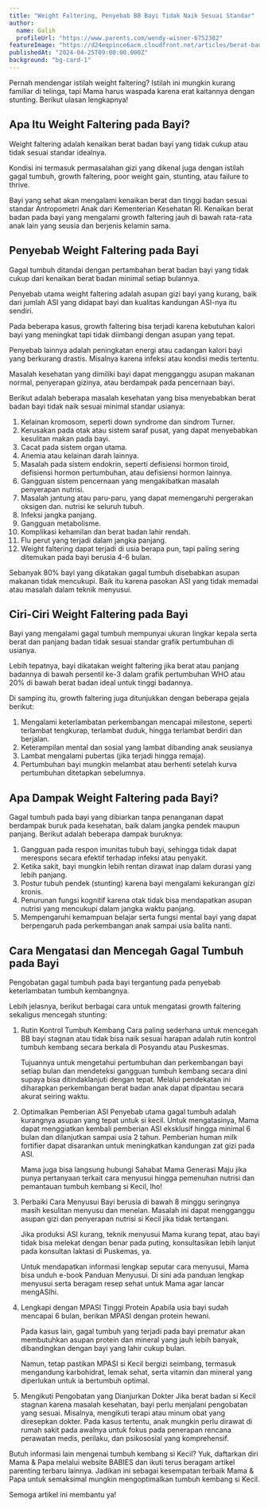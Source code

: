```yaml
---
title: "Weight Faltering, Penyebab BB Bayi Tidak Naik Sesuai Standar"
author:
  name: Galih
  profileUrl: "https://www.parents.com/wendy-wisner-6752382"
featureImage: "https://d24eqpince6acm.cloudfront.net/articles/berat-badan-bayi-5-bulan-bebeclub.webp"
publishedAt: "2024-04-25T09:00:00.000Z"
background: "bg-card-1"
---
```


Pernah mendengar istilah weight faltering? Istilah ini mungkin kurang familiar di telinga, tapi Mama harus waspada karena erat kaitannya dengan stunting. Berikut ulasan lengkapnya!

## Apa Itu Weight Faltering pada Bayi?

Weight faltering adalah kenaikan berat badan bayi yang tidak cukup atau tidak sesuai standar idealnya.

Kondisi ini termasuk permasalahan gizi yang dikenal juga dengan istilah gagal tumbuh, growth faltering, poor weight gain, stunting, atau failure to thrive.

Bayi yang sehat akan mengalami kenaikan berat dan tinggi badan sesuai standar Antropometri Anak dari Kementerian Kesehatan RI.
Kenaikan berat badan pada bayi yang mengalami growth faltering jauh di bawah rata-rata anak lain yang seusia dan berjenis kelamin sama.

## Penyebab Weight Faltering pada Bayi

Gagal tumbuh ditandai dengan pertambahan berat badan bayi yang tidak cukup dari kenaikan berat badan minimal setiap bulannya.

Penyebab utama weight faltering adalah asupan gizi bayi yang kurang, baik dari jumlah ASI yang didapat bayi dan kualitas kandungan ASI-nya itu sendiri.

Pada beberapa kasus, growth faltering bisa terjadi karena kebutuhan kalori bayi yang meningkat tapi tidak diimbangi dengan asupan yang tepat.

Penyebab lainnya adalah peningkatan energi atau cadangan kalori bayi yang berkurang drastis. Misalnya karena infeksi atau kondisi medis tertentu.

Masalah kesehatan yang dimiliki bayi dapat mengganggu asupan makanan normal, penyerapan gizinya, atau berdampak pada pencernaan bayi.

Berikut adalah beberapa masalah kesehatan yang bisa menyebabkan berat badan bayi tidak naik sesuai minimal standar usianya:

1. Kelainan kromosom, seperti down syndrome dan sindrom Turner.
2. Kerusakan pada otak atau sistem saraf pusat, yang dapat menyebabkan kesulitan makan pada bayi.
3. Cacat pada sistem organ utama.
4. Anemia atau kelainan darah lainnya.
5. Masalah pada sistem endokrin, seperti defisiensi hormon tiroid, defisiensi hormon pertumbuhan, atau defisiensi hormon lainnya.
6. Gangguan sistem pencernaan yang mengakibatkan masalah penyerapan nutrisi.
7. Masalah jantung atau paru-paru, yang dapat memengaruhi pergerakan oksigen dan. nutrisi ke seluruh tubuh.
8. Infeksi jangka panjang.
9. Gangguan metabolisme.
10. Komplikasi kehamilan dan berat badan lahir rendah.
11. Flu perut yang terjadi dalam jangka panjang.
12. Weight faltering dapat terjadi di usia berapa pun, tapi paling sering ditemukan pada bayi berusia 4-6 bulan.

Sebanyak 80% bayi yang dikatakan gagal tumbuh disebabkan asupan makanan tidak mencukupi. Baik itu karena pasokan ASI yang tidak memadai atau masalah dalam teknik menyusui.

## Ciri-Ciri Weight Faltering pada Bayi

Bayi yang mengalami gagal tumbuh mempunyai ukuran lingkar kepala serta berat dan panjang badan tidak sesuai standar grafik pertumbuhan di usianya.

Lebih tepatnya, bayi dikatakan weight faltering jika berat atau panjang badannya di bawah persentil ke-3 dalam grafik pertumbuhan WHO atau 20% di bawah berat badan ideal untuk tinggi badannya.

Di samping itu, growth faltering juga ditunjukkan dengan beberapa gejala berikut:

1. Mengalami keterlambatan perkembangan mencapai milestone, seperti terlambat tengkurap, terlambat duduk, hingga terlambat berdiri dan berjalan.
2. Keterampilan mental dan sosial yang lambat dibanding anak seusianya
3. Lambat mengalami pubertas (jika terjadi hingga remaja).
4. Pertumbuhan bayi mungkin melambat atau berhenti setelah kurva pertumbuhan ditetapkan sebelumnya.

## Apa Dampak Weight Faltering pada Bayi?

Gagal tumbuh pada bayi yang dibiarkan tanpa penanganan dapat berdampak buruk pada kesehatan, baik dalam jangka pendek maupun panjang. Berikut adalah beberapa dampak buruknya:

1. Gangguan pada respon imunitas tubuh bayi, sehingga tidak dapat merespons secara efektif terhadap infeksi atau penyakit.
2. Ketika sakit, bayi mungkin lebih rentan dirawat inap dalam durasi yang lebih panjang.
3. Postur tubuh pendek (stunting) karena bayi mengalami kekurangan gizi kronis.
4. Penurunan fungsi kognitif karena otak tidak bisa mendapatkan asupan nutrisi yang mencukupi dalam jangka waktu panjang.
5. Mempengaruhi kemampuan belajar serta fungsi mental bayi yang dapat berpengaruh pada perkembangan anak sampai usia balita nanti.

## Cara Mengatasi dan Mencegah Gagal Tumbuh pada Bayi

Pengobatan gagal tumbuh pada bayi tergantung pada penyebab keterlambatan tumbuh kembangnya.

Lebih jelasnya, berikut berbagai cara untuk mengatasi growth faltering sekaligus mencegah stunting:

1. Rutin Kontrol Tumbuh Kembang
   Cara paling sederhana untuk mencegah BB bayi stagnan atau tidak bisa naik sesuai harapan adalah rutin kontrol tumbuh kembang secara berkala di Posyandu atau Puskesmas.

   Tujuannya untuk mengetahui pertumbuhan dan perkembangan bayi setiap bulan dan mendeteksi gangguan tumbuh kembang secara dini supaya bisa ditindaklanjuti dengan tepat. Melalui pendekatan ini diharapkan perkembangan berat badan anak dapat dipantau secara akurat seiring waktu.

2. Optimalkan Pemberian ASI
   Penyebab utama gagal tumbuh adalah kurangnya asupan yang tepat untuk si kecil. Untuk mengatasinya, Mama dapat menggiatkan kembali pemberian ASI eksklusif hingga minimal 6 bulan dan dilanjutkan sampai usia 2 tahun. Pemberian human milk fortifier dapat disarankan untuk meningkatkan kandungan zat gizi pada ASI.

   Mama juga bisa langsung hubungi Sahabat Mama Generasi Maju jika punya pertanyaan terkait cara menyusui hingga pemenuhan nutrisi dan pemantauan tumbuh kembang si Kecil, lho!

3. Perbaiki Cara Menyusui
   Bayi berusia di bawah 8 minggu seringnya masih kesulitan menyusu dan menelan. Masalah ini dapat mengganggu asupan gizi dan penyerapan nutrisi si Kecil jika tidak tertangani.

   Jika produksi ASI kurang, teknik menyusui Mama kurang tepat, atau bayi tidak bisa melekat dengan benar pada puting, konsultasikan lebih lanjut pada konsultan laktasi di Puskemas, ya.

   Untuk mendapatkan informasi lengkap seputar cara menyusui, Mama bisa unduh e-book Panduan Menyusui. Di sini ada panduan lengkap menyusui serta beragam resep sehat untuk Mama agar lancar mengASIhi.

4. Lengkapi dengan MPASI Tinggi Protein
   Apabila usia bayi sudah mencapai 6 bulan, berikan MPASI dengan protein hewani.

   Pada kasus lain, gagal tumbuh yang terjadi pada bayi prematur akan membutuhkan asupan protein dan mineral yang jauh lebih banyak, dibandingkan dengan bayi yang lahir cukup bulan.

   Namun, tetap pastikan MPASI si Kecil bergizi seimbang, termasuk mengandung karbohidrat, lemak sehat, serta vitamin dan mineral yang diperlukan untuk ia bertumbuh optimal.

5. Mengikuti Pengobatan yang Dianjurkan Dokter
   Jika berat badan si Kecil stagnan karena masalah kesehatan, bayi perlu menjalani pengobatan yang sesuai. Misalnya, mengikuti terapi atau minum obat yang diresepkan dokter. Pada kasus tertentu, anak mungkin perlu dirawat di rumah sakit pada awalnya untuk fokus pada penerapan rencana perawatan medis, perilaku, dan psikososial yang komprehensif.

Butuh informasi lain mengenai tumbuh kembang si Kecil? Yuk, daftarkan diri Mama & Papa melalui website BABIES dan ikuti terus beragam artikel parenting terbaru lainnya. Jadikan ini sebagai kesempatan terbaik Mama & Papa untuk semaksimal mungkin mengoptimalkan tumbuh kembang si Kecil.

Semoga artikel ini membantu ya!
